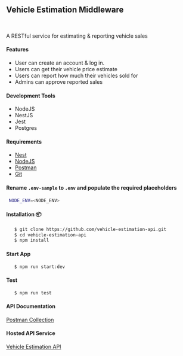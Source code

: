 <p align="center">
    <h2>Vehicle Estimation Middleware</h2>
    <br>
    <p>A RESTful service for estimating & reporting vehicle sales</p>
</p>


#### Features
- User can create an account & log in.
- Users can get their vehicle price estimate
- Users can report how much their vehicles sold for
- Admins can approve reported sales
#### Development Tools

-   NodeJS
-   NestJS
-   Jest
-   Postgres

#### Requirements
-   [Nest](https://docs.nestjs.com/first-steps)
-   [NodeJS](https://nodejs.org/en/download/)
-   [Postman](https://www.postman.com/downloads/)
-   [Git](https://git-scm.com/downloads)

#### Rename `.env-sample` to `.env` and populate the required placeholders

```bash
 NODE_ENV=<NODE_ENV>
```

#### Installation 📦

```bash
   $ git clone https://github.com/vehicle-estimation-api.git
   $ cd vehicle-estimation-api
   $ npm install
```

#### Start App

```bash
   $ npm run start:dev
```

#### Test

```bash
   $ npm run test
```

#### API Documentation

[Postman Collection]()

#### Hosted API Service

[Vehicle Estimation API]()
